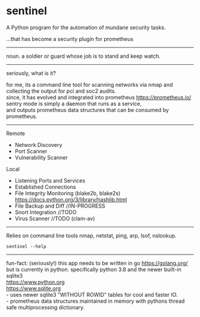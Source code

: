 # sentinel  


A Python program for the automation of mundane security tasks.  

   ...that has become a security plugin for prometheus   

---  

noun.  a soldier or guard whose job is to stand and keep watch.  

---  

seriously, what is it?  

for me, its a command line tool for scanning networks via nmap and collecting the output for pci and soc2 audits.    
since, it has evolved and integrated into prometheus   https://prometheus.io/     
sentry mode is simply a daemon that runs as a service,  
and outputs prometheus data structures that can be consumed by prometheus.   

---   

Remote  
- Network Discovery  
- Port Scanner  
- Vulnerability Scanner  

Local  
- Listening Ports and Services  
- Established Connections  
- File Integrity Monitoring (blake2b, blake2s)  https://docs.python.org/3/library/hashlib.html    
- File Backup and Diff //IN-PROGRESS     
- Snort Integration  //TODO        
- Virus Scanner //TODO (clam-av)      
  
---

Relies on command line tools nmap, netstat, ping, arp, lsof, nslookup.  

```
sentinel --help   
```

---

fun-fact:  (seriously!)  this app needs to be written in go https://golang.org/       
                         but is currently in python.  specifically python 3.8 and the newer built-in sqlite3          
                         https://www.python.org      
                         https://www.sqlite.org   
                         - uses newer sqlite3 "WITHOUT ROWID" tables for cool and faster IO.     
                         - prometheus data structures maintained in memory with pythons thread safe multiprocessing dictionary.      





